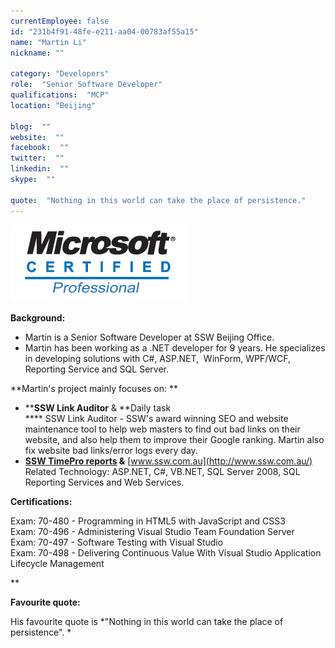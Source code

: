 ```yaml
---
currentEmployee: false
id: "231b4f91-48fe-e211-aa04-00783af55a15"
name: "Martin Li"
nickname: ""

category: "Developers"
role:  "Senior Software Developer"
qualifications:  "MCP"
location: "Beijing"

blog:  ""
website:  ""
facebook:  ""
twitter:  ""
linkedin:  ""
skype:  ""

quote:  "Nothing in this world can take the place of persistence."
---
```


![jackyzhou_mcp.jpg](./Images/Bio/jackyzhou_mcp.jpg) 
 

**Background:** 

*   Martin is a Senior Software Developer at SSW Beijing Office.
*   Martin has been working as a .NET developer for 9 years. He specializes in developing solutions with C#, ASP.NET,  WinForm, WPF/WCF, Reporting Service and SQL Server. 

**Martin's project mainly focuses on: **

*   ****SSW Link Auditor** & **Daily task   
**** SSW Link Auditor - SSW's award winning SEO and website maintenance tool to help web masters to find out bad links on their website, and also help them to improve their Google ranking. Martin also fix website bad links/error logs every day.   
*   **[SSW TimePro reports](https://reports.ssw.com.au/reports) &** [www.ssw.com.au](http://www.ssw.com.au/)   
Related Technology: ASP.NET, C#, VB.NET, SQL Server 2008, SQL Reporting Services and Web Services.

**Certifications:**

Exam: 70-480 - Programming in HTML5 with JavaScript and CSS3  
Exam: 70-496 - Administering Visual Studio Team Foundation Server  
Exam: 70-497 - Software Testing with Visual Studio  
Exam: 70-498 - Delivering Continuous Value With Visual Studio Application Lifecycle Management

** 

**Favourite quote:**

His favourite quote is *"Nothing in this world can take the place of persistence". *